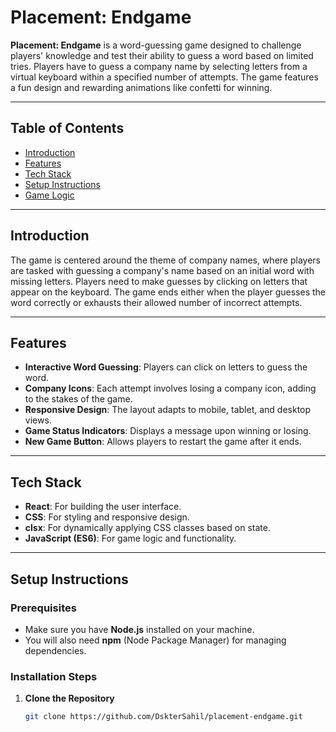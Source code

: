 # Placement: Endgame

**Placement: Endgame** is a word-guessing game designed to challenge players' knowledge and test their ability to guess a word based on limited tries. Players have to guess a company name by selecting letters from a virtual keyboard within a specified number of attempts. The game features a fun design and rewarding animations like confetti for winning.

---

## Table of Contents

- [Introduction](#introduction)
- [Features](#features)
- [Tech Stack](#tech-stack)
- [Setup Instructions](#setup-instructions)
- [Game Logic](#game-logic)

---

## Introduction

The game is centered around the theme of company names, where players are tasked with guessing a company's name based on an initial word with missing letters. Players need to make guesses by clicking on letters that appear on the keyboard. The game ends either when the player guesses the word correctly or exhausts their allowed number of incorrect attempts.

---

## Features

- **Interactive Word Guessing**: Players can click on letters to guess the word.
- **Company Icons**: Each attempt involves losing a company icon, adding to the stakes of the game.
- **Responsive Design**: The layout adapts to mobile, tablet, and desktop views.
- **Game Status Indicators**: Displays a message upon winning or losing.
- **New Game Button**: Allows players to restart the game after it ends.

---

## Tech Stack

- **React**: For building the user interface.
- **CSS**: For styling and responsive design.
- **clsx**: For dynamically applying CSS classes based on state.
- **JavaScript (ES6)**: For game logic and functionality.
  
---

## Setup Instructions

### Prerequisites

- Make sure you have **Node.js** installed on your machine.
- You will also need **npm** (Node Package Manager) for managing dependencies.

### Installation Steps

1. **Clone the Repository**

   ```bash
   git clone https://github.com/DskterSahil/placement-endgame.git
